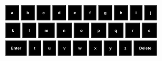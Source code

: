 <style>
* {
  margin: 0;
  padding: 0;
}

html,
body {
  height: 100%;
  font-family: Verdana, sans-serif;
}

#game {
  width: 100%;
  max-width: 500px;
  height: 70%;
  display: flex;
  flex-direction: column;
}

#container {
  display: flex;
  height: 100%;
  align-items: center;
  flex-direction: column;
}

#board-container {
  display: flex;
  justify-content: center;
  align-items: center;
  flex-grow: 1;
  overflow: hidden;
}

#board {
  display: grid;
  grid-template-columns: repeat(5, 1fr);
  grid-gap: 5px;
} 

.square {
  border: 2px solid green;
  min-width: 50px;
  min-height: 50px;
  font-size: 30px;
  display: flex;
  justify-content: center;
  align-items: center;
}

#keyboard-container {
  height: 200px;
}

.keyboard-row {
  display: flex;
  justify-content: center;
  width: 100%;
  margin: 0 auto 8px;
  touch-action: manipulation;
}

.keyboard-row button {
  font-family: inherit;
  font-weight: bold;
  height: 50px;
  cursor: pointer;
  background-color: black;
  color: white;
  flex-grow: 1;
  margin-right: 6px;
  user-select: none;
}

</style>

<html lang="en">
  <head>
    <meta charset="UTF-8" />
    <meta http-equiv="X-UA-Compatible" content="IE=edge" />
    <meta name="viewport" content="width=device-width, initial-scale=1.0" />
  </head>
  <body>
    <div id="container">
      <div id="game">
        <div id="board-container">
          <div id="board"></div>
        </div>
        <div id="keyboard-container">
          <div class="keyboard-row">
            <button data-key="a">a</button>
            <button data-key="b">b</button>
            <button data-key="c">c</button>
            <button data-key="d">d</button>
            <button data-key="e">e</button>
            <button data-key="f">f</button>
            <button data-key="g">g</button>
            <button data-key="h">h</button>
            <button data-key="i">i</button>
            <button data-key="j">j</button>
          </div>
          <div class="keyboard-row">
            <div class="spacer-half"></div>
            <button data-key="k">k</button>
            <button data-key="l">l</button>
            <button data-key="m">m</button>
            <button data-key="n">n</button>
            <button data-key="o">o</button>
            <button data-key="p">p</button>
            <button data-key="q">q</button>
            <button data-key="r">r</button>
            <button data-key="s">s</button>
            <div class="spacer-half"></div>
          </div>
          <div class="keyboard-row">
            <button data-key="enter" class="wide-button">Enter</button>
            <button data-key="t">t</button>
            <button data-key="u">u</button>
            <button data-key="v">v</button>
            <button data-key="w">w</button>
            <button data-key="x">x</button>
            <button data-key="y">y</button>
            <button data-key="z">z</button>
            <button data-key="del" class="wide-button">Delete</button>
          </div>
        </div>
      </div>
    </div>
  </body>
</html>

<script>
document.addEventListener("DOMContentLoaded", () => {
  createSquares();
  getNewWord();

  let guessedWords = [[]];
  let availableSpace = 1;

  let word;
  let guessedWordCount = 0;

  const keys = document.querySelectorAll(".keyboard-row button");

  function getNewWord() {
    fetch(
      `https://wordsapiv1.p.rapidapi.com/words/?random=true&lettersMin=5&lettersMax=5`,
      {
        method: "GET",
        headers: {
          "x-rapidapi-host": "wordsapiv1.p.rapidapi.com",
          "x-rapidapi-key": "26d9a3c8fbmshd1c8fc32ca8acc3p190a69jsn54f737b8e33b",
        },
      }
    )
      .then((response) => {
        return response.json();
        console.log(response.json());
      })
      .then((res) => {
        word = res.word;
      })
      .catch((err) => {
        console.error(err);
      });
  }

  function getCurrentWordArr() {
    const numberOfGuessedWords = guessedWords.length;
    return guessedWords[numberOfGuessedWords - 1];
  }

  function updateGuessedWords(letter) {
    const currentWordArr = getCurrentWordArr();

    if (currentWordArr && currentWordArr.length < 5) {
      currentWordArr.push(letter);

      const availableSpaceEl = document.getElementById(String(availableSpace));

      availableSpace = availableSpace + 1;
      availableSpaceEl.textContent = letter;
    }
  }

  function getTileColor(letter, index) {
    const isCorrectLetter = word.includes(letter);

    if (!isCorrectLetter) {
      return "rgb(206, 206, 235)";
    }

    const letterInThatPosition = word.charAt(index);
    const isCorrectPosition = letter === letterInThatPosition;

    if (isCorrectPosition) {
      return "rgb(36, 222, 20)";
    }

    return "rgb(235, 197, 28)";
  }

  function handleSubmitWord() {
    const currentWordArr = getCurrentWordArr();
    if (currentWordArr.length !== 5) {
      window.alert("Word must be 5 letters");
    }

    const currentWord = currentWordArr.join("");

    fetch(`https://wordsapiv1.p.rapidapi.com/words/${currentWord}`, {
      method: "GET",
      headers: {
        "x-rapidapi-host": "wordsapiv1.p.rapidapi.com",
        "x-rapidapi-key": "26d9a3c8fbmshd1c8fc32ca8acc3p190a69jsn54f737b8e33b",
      },
    })
      .then((res) => {
        if (!res.ok) {
          throw Error();
        }

        const firstLetterId = guessedWordCount * 5 + 1;
        const interval = 200;
        currentWordArr.forEach((letter, index) => {
          setTimeout(() => {
            const tileColor = getTileColor(letter, index);

            const letterId = firstLetterId + index;
            const letterEl = document.getElementById(letterId);
            letterEl.classList.add("animate__flipInX");
            letterEl.style = `background-color:${tileColor};border-color:${tileColor}`;
          }, interval * index);
        });

        guessedWordCount += 1;

        if (currentWord === word) {
          window.alert("You won!");
        }

        if (guessedWords.length === 6) {
          window.alert(`You lost! Reload to Play Again! The word was ${word}.`);
        }

        guessedWords.push([]);
      })
      .catch(() => {
        window.alert("We don't recognize that word!");
      });
  }

  function createSquares() {
    const gameBoard = document.getElementById("board");

    for (let index = 0; index < 30; index++) {
      let square = document.createElement("div");
      square.classList.add("square");
      square.classList.add("animate__animated");
      square.setAttribute("id", index + 1);
      gameBoard.appendChild(square);
    }
  }

  function handleDeleteLetter() {
    const currentWordArr = getCurrentWordArr();
    const removedLetter = currentWordArr.pop();

    guessedWords[guessedWords.length - 1] = currentWordArr;

    const lastLetterEl = document.getElementById(String(availableSpace - 1));

    lastLetterEl.textContent = "";
    availableSpace = availableSpace - 1;
  }

  for (let i = 0; i < keys.length; i++) {
    keys[i].onclick = ({ target }) => {
      const letter = target.getAttribute("data-key");

      if (letter === "enter") {
        handleSubmitWord();
        return;
      }

      if (letter === "del") {
        handleDeleteLetter();
        return;
      }

      updateGuessedWords(letter);
    };
  }
});
</script>
